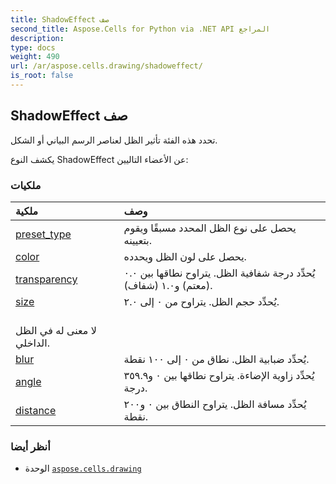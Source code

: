 ```yaml
---
title: ShadowEffect صف
second_title: Aspose.Cells for Python via .NET API المراجع
description:
type: docs
weight: 490
url: /ar/aspose.cells.drawing/shadoweffect/
is_root: false
---
```

##  ShadowEffect صف
تحدد هذه الفئة تأثير الظل لعناصر الرسم البياني أو الشكل.



يكشف النوع ShadowEffect عن الأعضاء التاليين:

###  ملكيات
| ملكية| وصف|
| :- | :- |
| [preset_type](/cells/python-net/ar/aspose.cells.drawing/shadoweffect/preset_type) | يحصل على نوع الظل المحدد مسبقًا ويقوم بتعيينه.|
| [color](/cells/python-net/ar/aspose.cells.drawing/shadoweffect/color) |يحصل على لون الظل ويحدده.|
| [transparency](/cells/python-net/ar/aspose.cells.drawing/shadoweffect/transparency) | يُحدِّد درجة شفافية الظل. يتراوح نطاقها بين ٠.٠ (معتم) و١.٠ (شفاف).|
| [size](/cells/python-net/ar/aspose.cells.drawing/shadoweffect/size) | يُحدِّد حجم الظل. يتراوح من ٠ إلى ٢.٠.<br/> لا معنى له في الظل الداخلي.|
| [blur](/cells/python-net/ar/aspose.cells.drawing/shadoweffect/blur) | يُحدِّد ضبابية الظل. نطاق من ٠ إلى ١٠٠ نقطة.|
| [angle](/cells/python-net/ar/aspose.cells.drawing/shadoweffect/angle) | يُحدِّد زاوية الإضاءة. يتراوح نطاقها بين ٠ و٣٥٩.٩ درجة.|
| [distance](/cells/python-net/ar/aspose.cells.drawing/shadoweffect/distance) | يُحدِّد مسافة الظل. يتراوح النطاق بين ٠ و٢٠٠ نقطة.|



###  أنظر أيضا
* الوحدة [`aspose.cells.drawing`](..)
